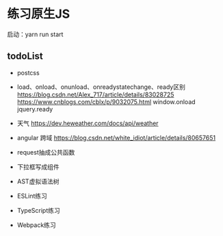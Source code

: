 # 练习原生JS
启动：yarn run start
## todoList
- postcss
- load、onload、onunload、onreadystatechange、ready区别 https://blog.csdn.net/Alex_717/article/details/83028725   https://www.cnblogs.com/cblx/p/9032075.html
window.onload jquery.ready

- 天气 https://dev.heweather.com/docs/api/weather
- angular 跨域 https://blog.csdn.net/white_idiot/article/details/80657651
- request抽成公共函数
- 下拉框写成组件
- AST虚拟语法树
- ESLint练习
- TypeScript练习
- Webpack练习
